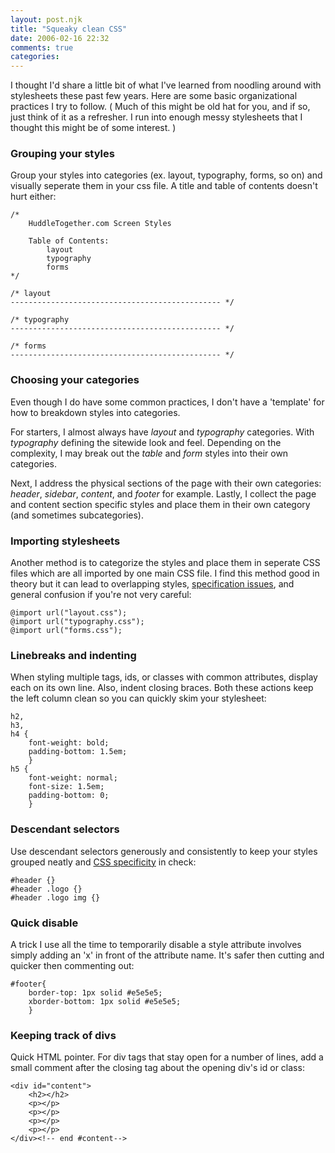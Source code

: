 ```yaml
---
layout: post.njk
title: "Squeaky clean CSS"
date: 2006-02-16 22:32
comments: true
categories:
---
```

I thought I'd share a little bit of what I've learned from noodling around with stylesheets these past few years. Here are some basic organizational practices I try to follow. ( Much of this might be old hat for you, and if so, just think of it as a refresher. I run into enough messy stylesheets that I thought this might be of some interest. )

### Grouping your styles

Group your styles into categories (ex. layout, typography, forms, so on) and visually seperate them in your css file. A title and table of contents doesn't hurt either:

    /*
    	HuddleTogether.com Screen Styles

    	Table of Contents:
    		layout
    		typography
    		forms
    */

    /* layout
    ----------------------------------------------- */

    /* typography
    ----------------------------------------------- */

    /* forms
    ----------------------------------------------- */

### Choosing your categories

Even though I do have some common practices, I don't have a 'template' for how to breakdown styles into categories.

For starters, I almost always have *layout* and *typography* categories. With *typography* defining the sitewide look and feel. Depending on the complexity, I may break out the *table* and *form* styles into their own categories.

Next, I address the physical sections of the page with their own categories: *header*, *sidebar*, *content*, and *footer* for example. Lastly, I collect the page and content section specific styles and place them in their own category (and sometimes subcategories).

### Importing stylesheets

Another method is to categorize the styles and place them in seperate CSS files which are all imported by one main CSS file. I find this method good in theory but it can lead to overlapping styles, [specification issues][1], and general confusion if you're not very careful:

 [1]: http://www.stuffandnonsense.co.uk/archives/css_specificity_wars.html

    @import url("layout.css");
    @import url("typography.css");
    @import url("forms.css");

### Linebreaks and indenting

When styling multiple tags, ids, or classes with common attributes, display each on its own line. Also, indent closing braces. Both these actions keep the left column clean so you can quickly skim your stylesheet:

    h2,
    h3,
    h4 {
    	font-weight: bold;
    	padding-bottom: 1.5em;
    	}
    h5 {
    	font-weight: normal;
    	font-size: 1.5em;
    	padding-bottom: 0;
    	}

### Descendant selectors

Use descendant selectors generously and consistently to keep your styles grouped neatly and [CSS specificity][1] in check:

    #header {}
    #header .logo {}
    #header .logo img {}


### Quick disable

A trick I use all the time to temporarily disable a style attribute involves simply adding an 'x' in front of the attribute name. It's safer then cutting and quicker then commenting out:

    #footer{
    	border-top: 1px solid #e5e5e5;
    	xborder-bottom: 1px solid #e5e5e5;
    	}

### Keeping track of divs

Quick HTML pointer. For div tags that stay open for a number of lines, add a small comment after the closing tag about the opening div's id or class:

    <div id="content">
    	<h2></h2>
    	<p></p>
    	<p></p>
    	<p></p>
    	<p></p>
    </div><!-- end #content-->
